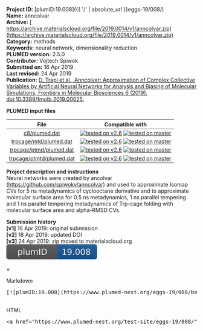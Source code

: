 **Project ID:** [plumID:19.008]({{ '/' | absolute_url }}eggs-19/008/)  
**Name:**  anncolvar  
**Archive:** [ https://archive.materialscloud.org/file/2019.0014/v1/anncolvar.zip](https://archive.materialscloud.org/file/2019.0014/v1/anncolvar.zip)  
**Category:**  methods  
**Keywords:**  neural network, dimensionality reduction  
**PLUMED version:**  2.5.0  
**Contributor:**  Vojtech Spiwok  
**Submitted on:** 16 Apr 2019  
**Last revised:** 24 Apr 2019  
**Publication:** [D. Trapl et al., Anncolvar: Approximation of Complex Collective Variables by Artificial Neural Networks for Analysis and Biasing of Molecular Simulations, Frontiers in Molecular Biosciences 6 (2019), doi:10.3389/fmolb.2019.00025.](http://dx.doi.org/10.3389/fmolb.2019.00025)  
  
**PLUMED input files**  
  
| File     | Compatible with |  
|:--------:|:--------:|  
| [c8/plumed.dat](./data/c8/plumed.dat.md) |  [![tested on v2.6](https://img.shields.io/badge/v2.6-passing-green.svg)](data/c8/plumed.dat.plumed.stderr) [![tested on master](https://img.shields.io/badge/master-passing-green.svg)](data/c8/plumed.dat.plumed_master.stderr) |  
| [trpcage/mtd/plumed.dat](./data/trpcage/mtd/plumed.dat.md) |  [![tested on v2.6](https://img.shields.io/badge/v2.6-passing-green.svg)](data/trpcage/mtd/plumed.dat.plumed.stderr) [![tested on master](https://img.shields.io/badge/master-passing-green.svg)](data/trpcage/mtd/plumed.dat.plumed_master.stderr) |  
| [trpcage/ptmd/plumed.dat](./data/trpcage/ptmd/plumed.dat.md) |  [![tested on v2.6](https://img.shields.io/badge/v2.6-passing-green.svg)](data/trpcage/ptmd/plumed.dat.plumed.stderr) [![tested on master](https://img.shields.io/badge/master-passing-green.svg)](data/trpcage/ptmd/plumed.dat.plumed_master.stderr) |  
| [trpcage/ptmtd/plumed.dat](./data/trpcage/ptmtd/plumed.dat.md) |  [![tested on v2.6](https://img.shields.io/badge/v2.6-passing-green.svg)](data/trpcage/ptmtd/plumed.dat.plumed.stderr) [![tested on master](https://img.shields.io/badge/master-passing-green.svg)](data/trpcage/ptmtd/plumed.dat.plumed_master.stderr) |  
  
**Project description and instructions**  
Neural networks were created by ancolvar (https://github.com/spiwokv/anncolvar) and used to approximate Isomap CVs for 5 ns metadynamics of cyclooctane derivative and to approximate molecular surface area for 0.5 ns metadynamics, 1 ns parallel tempering and 1 ns parallel tempering metadynamics of Trp-cage folding with molecular surface area and alpha-RMSD CVs. 

  
**Submission history**  
**[v1]** 16 Apr 2019: original submission  
**[v2]** 18 Apr 2019: updated DOI  
**[v3]** 24 Apr 2019: zip moved to materialscloud.org  
<img src="./badge.svg" alt="plumeDnest:19.008" id="myBtn"/></p>
<div id="myModal" class="modal">
  <div class="modal-content">
    <span class="close">&times;</span>
    <p>Markdown<pre>[![plumID:19.008](https://www.plumed-nest.org/eggs-19/008/badge.svg)](https://www.plumed-nest.org/test-site/eggs-19/008/)</pre>
    <br>HTML<pre>&lt;a href="https://www.plumed-nest.org/test-site/eggs-19/008/" alt="plumID:19.008"&gt;&lt;img src="https://www.plumed-nest.org/eggs-19/008/badge.svg" /&gt;&lt;/a&gt;</pre></p>
  </div>
</div>
